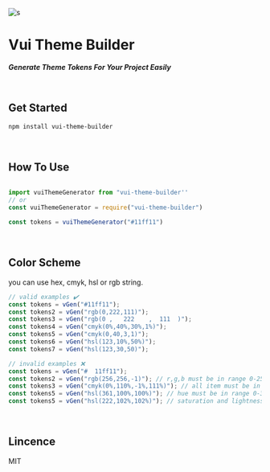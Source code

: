 ![s](doc/head.png)

# Vui Theme Builder

**_Generate Theme Tokens For Your Project Easily_**

<br/>

## Get Started

```bash
npm install vui-theme-builder
```

<br/>

## How To Use

```javascript

import vuiThemeGenerator from "vui-theme-builder''
// or
const vuiThemeGenerator = require("vui-theme-builder")

const tokens = vuiThemeGenerator("#11ff11")

```

<br/>

## Color Scheme

you can use hex, cmyk, hsl or rgb string.

```javascript
// valid examples ✔️
const tokens = vGen("#11ff11");
const tokens2 = vGen("rgb(0,222,111)");
const tokens3 = vGen("rgb(0 ,   222    ,  111  )");
const tokens4 = vGen("cmyk(0%,40%,30%,1%)");
const tokens5 = vGen("cmyk(0,40,3,1)");
const tokens6 = vGen("hsl(123,10%,50%)");
const tokens7 = vGen("hsl(123,30,50)");
```

```javascript
// invalid examples ❌
const tokens = vGen("#  11ff11");
const tokens2 = vGen("rgb(256,256,-1)"); // r,g,b must be in range 0-255
const tokens3 = vGen("cmyk(0%,110%,-1%,111%)"); // all item must be in range 0-100
const tokens5 = vGen("hsl(361,100%,100%)"); // hue must be in range 0-360
const tokens5 = vGen("hsl(222,102%,102%)"); // saturation and lightness must be in range 0-100
```

<br/>

## Lincence

MIT
